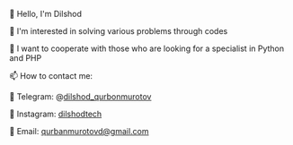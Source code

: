 👋 Hello, I'm Dilshod

👀 I'm interested in solving various problems through codes

💞️ I want to cooperate with those who are looking for a specialist in Python and PHP

📫 How to contact me:

📱 Telegram: @[dilshod_qurbonmurotov](https://t.me/dilshod_qurbonmurotov/)

📸 Instagram: [dilshodtech](https://www.instagram.com/dilshodtech/)

📧 Email: qurbanmurotovd@gmail.com


<!---
dilshodd1103/dilshodd1103 is a ✨ special ✨ repository because its `README.md` (this file) appears on your GitHub profile.
You can click the Preview link to take a look at your changes.
--->
